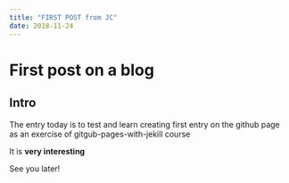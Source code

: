 ```yaml
---
title: "FIRST POST from JC"
date: 2018-11-24
---
```


# First post on a blog

## Intro
The entry today is to test and learn creating first entry on the github page as an exercise of gitgub-pages-with-jekill course

It is **very interesting**

See you later!
